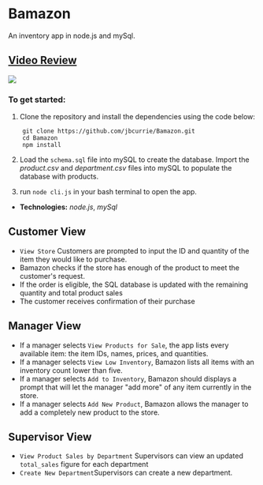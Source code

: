 # Bamazon
An inventory app in node.js and mySql.

## [Video Review](https://youtu.be/qEOb88sy_oA)

![](https://giphy.com/gifs/3ohhwADU5O83KoDRwA/html5)

### To get started:
1. Clone the repository and install the dependencies using the code below:
```
    git clone https://github.com/jbcurrie/Bamazon.git
    cd Bamazon
    npm install
```   
2. Load the `schema.sql` file into mySQL to create the database. Import the *product.csv* and *department.csv* files into mySQL to populate the database with products.

3. run `node cli.js` in your bash terminal to open the app.
  
* **Technologies:** *node.js*, *mySql*

## Customer View
* `View Store` Customers are prompted to input the ID and quantity of the item they would like to purchase.
* Bamazon checks if the store has enough of the product to meet the customer's request.
* If the order is eligible, the SQL database is updated with the remaining quantity and total product sales
* The customer receives confirmation of their purchase

## Manager View
  * If a manager selects `View Products for Sale`, the app lists every available item: the item IDs, names, prices, and quantities.
  * If a manager selects `View Low Inventory`, Bamazon lists all items with an inventory count lower than five.
  * If a manager selects `Add to Inventory`, Bamazon should displays a prompt that will let the manager "add more" of any item currently in the store.
  * If a manager selects `Add New Product`, Bamazon allows the manager to add a completely new product to the store.

## Supervisor View
   * `View Product Sales by Department` Supervisors can view an updated `total_sales` figure for each department
   * `Create New Department`Supervisors can create a new department.

